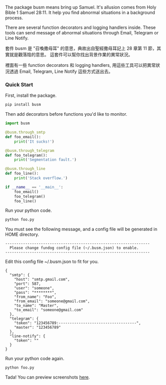 The package busm means bring up Samuel. It's allusion comes from Holy Bible 1 Samuel 28:11.
It help you find abnormal situations in a background process.

There are several function decorators and logging handlers inside.
These tools can send message of abnormal situations through Email, Telegram or Line Notify.

套件 busm 是 "召喚撒母耳" 的意思，典故出自聖經撒母耳記上 28 章第 11 節，其實就是觀落陰的意思。
這套件可以幫你找出背景作業的異常狀況。

裡面有一些 function decorators 和 logging handlers, 用這些工具可以把異常狀況透過
Email, Telegram, Line Notify 這些方式送出去。

### Quick Start

First, install the package.

```bash
pip install busm
```

Then add decorators before functions you'd like to monitor.

```python
import busm

@busm.through_smtp
def foo_email():
    print('It sucks!')

@busm.through_telegram
def foo_telegram():
    print('Segmentation fault.')

@busm.through_line
def foo_line():
    print('Stack overflow.')

if __name__ == '__main__':
    foo_email()
    foo_telegram()
    foo_line()
```

Run your python code.

```bash
python foo.py
```

You must see the following message,
and a config file will be generated in HOME directory.

```
-----------------------------------------------------------------
  Please change fundog config file (~/.busm.json) to enable.
-----------------------------------------------------------------
```

Edit this config file ~/.busm.json to fit for you.

```
{
  "smtp": {
    "host": "smtp.gmail.com",
    "port": 587,
    "user": "someone",
    "pass": "********",
    "from_name": "Foo",
    "from_email": "someone@gmail.com",
    "to_name": "Master",
    "to_email": "someone@gmail.com"
  },
  "telegram": {
    "token": "123456789:-----------------------------------",
    "master": "123456789"
  },
  "line-notify": {
    "token": ""
  }
}
```

Run your python code again.

```bash
python foo.py
```

Tada! You can preview screenshots [here](https://github.com/virus-warnning/busm/wiki).
